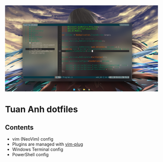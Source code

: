 ![cover](./images/cover.png)

# Tuan Anh dotfiles


## Contents

- vim (NeoVim) config
- Plugins are managed with [vim-plug](https://github.com/junegunn/vim-plug)
- Windows Terminal config
- PowerShell config

